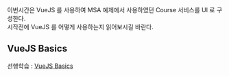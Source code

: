 이번시간은 VueJS 를 사용하여 MSA 예제에서 사용하였던 Course 서비스를 UI 로 구성한다.  
시작전에 VueJS 를 어떻게 사용하는지 읽어보시길 바란다.  

VueJS Basics
------
선행학습 : [VueJS Basics](https://github.com/TheOpenCloudEngine/micro-service-architecture-vuejs/wiki/Vue-JS-Basics)
